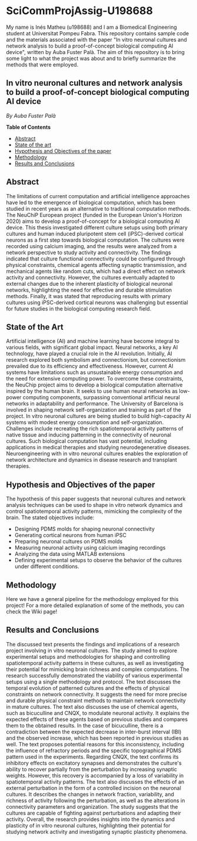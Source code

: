 # SciCommProjAssig-U198688

My name is Inés Matheu (u198688) and I am a Biomedical Engineering student at Universitat Pompeu Fabra. This repository contains sample code and the materials associated with the paper "In vitro neuronal cultures and network analysis to build a proof-of-concept biological computing AI device", written by Auba Fuster Palà. The aim of this repository is to bring some light to what the project was about and to briefly summarize the methods that were employed. 



## In vitro neuronal cultures and network analysis to build a proof-of-concept biological computing AI device ##

_By Auba Fuster Palà_



**Table of Contents**

- [Abstract](#abstract)
- [State of the art](#state-of-the-art)
- [Hypothesis and Objectives of the paper](#hypothesis-and-objectives-of-the-paper)
- [Methodology](#methodology)
- [Results and Conclusions](#results-and-conclusions)

 
 
## Abstract

The limitations of current computation and artificial intelligence approaches have led to the emergence of biological computation, which has been studied in recent years as an alternative to traditional computation methods. The NeuChiP European project (funded in the European Union's Horizon 2020) aims to develop a proof-of-concept for a biological computing AI device. This thesis investigated different culture setups using both primary cultures and human induced pluripotent stem cell (iPSC)-derived cortical neurons as a first step towards biological computation. The cultures were recorded using calcium imaging, and the results were analyzed from a network perspective to study activity and connectivity. 
The findings indicated that culture functional connectivity could be configured through physical constraints, chemical agents affecting synaptic transmission, and mechanical agents like random cuts, which had a direct effect on network activity and connectivity. However, the cultures eventually adapted to external changes due to the inherent plasticity of biological neuronal networks, highlighting the need for effective and durable stimulation methods. Finally, it was stated that reproducing results with primary cultures using iPSC-derived cortical neurons was challenging but essential for future studies in the biological computing research field.


## State of the Art

Artificial intelligence (AI) and machine learning have become integral to various fields, with significant global impact. Neural networks, a key AI technology, have played a crucial role in the AI revolution. Initially, AI research explored both symbolism and connectionism, but connectionism prevailed due to its efficiency and effectiveness. However, current AI systems have limitations such as unsustainable energy consumption and the need for extensive computing power. To overcome these constraints, the NeuChip project aims to develop a biological computation alternative inspired by the human brain. It seeks to use human neural networks as low-power computing components, surpassing conventional artificial neural networks in adaptability and performance. The University of Barcelona is involved in shaping network self-organization and training as part of the project. In vitro neuronal cultures are being studied to build high-capacity AI systems with modest energy consumption and self-organization. Challenges include recreating the rich spatiotemporal activity patterns of native tissue and inducing patterning in the connectivity of neuronal cultures. Such biological computation has vast potential, including applications in medical therapies and studying neurodegenerative diseases. Neuroengineering with in vitro neuronal cultures enables the exploration of network architecture and dynamics in disease research and transplant therapies.


## Hypothesis and Objectives of the paper

The hypothesis of this paper suggests that neuronal cultures and network analysis techniques can be used to shape in vitro network dynamics and control spatiotemporal activity patterns, mimicking the complexity of the brain. The stated objectives include: 
- Designing PDMS molds for shaping neuronal connectivity
- Generating cortical neurons from human iPSC
- Preparing neuronal cultures on PDMS molds
- Measuring neuronal activity using calcium imaging recordings
- Analyzing the data using MATLAB extensions
- Defining experimental setups to observe the behavior of the cultures under different conditions.

## Methodology

Here we have a general pipeline for the methodology employed for this project! For a more detailed explanation of some of the methods, you can check the Wiki page!


## Results and Conclusions

The discussed text presents the findings and implications of a research project involving in vitro neuronal cultures. The study aimed to explore experimental setups and methodologies for shaping and controlling spatiotemporal activity patterns in these cultures, as well as investigating their potential for mimicking brain richness and complex computations. The research successfully demonstrated the viability of various experimental setups using a single methodology and protocol. The text discusses the temporal evolution of patterned cultures and the effects of physical constraints on network connectivity. It suggests the need for more precise and durable physical constraint methods to maintain network connectivity in mature cultures. The text also discusses the use of chemical agents, such as bicuculline and CNQX, to modulate neuronal activity. It explains the expected effects of these agents based on previous studies and compares them to the obtained results. In the case of bicuculline, there is a contradiction between the expected decrease in inter-burst interval (IBI) and the observed increase, which has been reported in previous studies as well. The text proposes potential reasons for this inconsistency, including the influence of refractory periods and the specific topographical PDMS pattern used in the experiments. Regarding CNQX, the text confirms its inhibitory effects on excitatory synapses and demonstrates the culture's ability to recover partially from the perturbation by increasing synaptic weights. However, this recovery is accompanied by a loss of variability in spatiotemporal activity patterns. The text also discusses the effects of an external perturbation in the form of a controlled incision on the neuronal cultures. It describes the changes in network fraction, variability, and richness of activity following the perturbation, as well as the alterations in connectivity parameters and organization. The study suggests that the cultures are capable of fighting against perturbations and adapting their activity. Overall, the research provides insights into the dynamics and plasticity of in vitro neuronal cultures, highlighting their potential for studying network activity and investigating synaptic plasticity phenomena.

